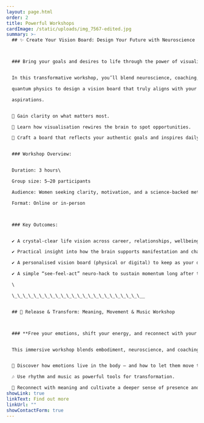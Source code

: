 ```yaml
---
layout: page.html
order: 2
title: Powerful Workshops
cardImage: /static/uploads/img_7567-edited.jpg
summary: >-
  ## ✨ Create Your Vision Board: Design Your Future with Neuroscience



  ### Bring your goals and desires to life through the power of visualisation and creativity.


  In this transformative workshop, you’ll blend neuroscience, coaching, and principles of

  quantum physics to design a vision board that truly aligns with your values and

  aspirations.


  🌿 Gain clarity on what matters most.

  💫 Learn how visualisation rewires the brain to spot opportunities.

  🎨 Craft a board that reflects your authentic goals and inspires daily action.


  ### Workshop Overview:


  Duration: 3 hours\

  Group size: 5–20 participants

  Audience: Women seeking clarity, motivation, and a science-backed method to manifest their goals.

  Format: Online or in-person



  ### Key Outcomes:


  ✔️ A crystal-clear life vision across career, relationships, wellbeing, and lifestyle\

  ✔️ Practical insight into how the brain supports manifestation and change\

  ✔️ A personalised vision board (physical or digital) to keep as your daily anchor

  ✔️ A simple “see-feel-act” neuro-hack to sustain momentum long after the workshop

  \

  \_\_\_\_\_\_\_\_\_\_\_\_\_\_\_\_\_\_\_\_\_\_\_\__


  ## 🌊 Release & Transform: Meaning, Movement & Music Workshop



  ### **Free your emotions, shift your energy, and reconnect with your inner power.**


  This immersive workshop blends embodiment, neuroscience, and coaching to help you safely release emotional blocks and step into a lighter, more aligned version of yourself.\


  💫 Discover how emotions live in the body – and how to let them move through you.

  🎶 Use rhythm and music as powerful tools for transformation.

  🌱 Reconnect with meaning and cultivate a deeper sense of presence and freedom.
showLink: true
linkText: Find out more
linkUrl: ""
showContactForm: true
---
```

